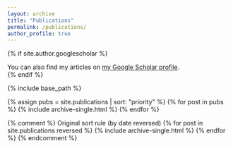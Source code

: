 ```yaml
---
layout: archive
title: "Publications"
permalink: /publications/
author_profile: true
---
```


{% if site.author.googlescholar %}
  <div class="wordwrap">You can also find my articles on <a href="{{site.author.googlescholar}}">my Google Scholar profile</a>.</div>
{% endif %}

{% include base_path %}


{% assign pubs = site.publications | sort: "priority" %}
{% for post in pubs %}
  {% include archive-single.html %}
{% endfor %}

{% comment %}
Original sort rule (by date reversed)
{% for post in site.publications reversed %}
  {% include archive-single.html %}
{% endfor %}
{% endcomment %}
